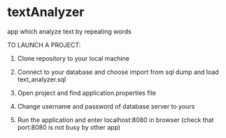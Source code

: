 # textAnalyzer
app which analyze text by repeating words


TO LAUNCH A PROJECT:

1. Clone repository to your local machine

2. Connect to your database and choose import from sql dump and load text_analyzer.sql

3. Open project and find application.properties file

4. Change username and password of database server to yours

5. Run the application and enter localhost:8080 in browser (check that port:8080 is not busy by other app)
